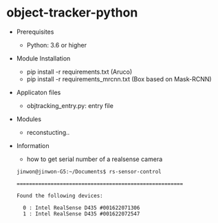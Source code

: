 # object-tracker-python

- Prerequisites

  - Python: 3.6 or higher

- Module Installation

  - pip install -r requirements.txt (Aruco)
  - pip install -r requirements_mrcnn.txt (Box based on Mask-RCNN)

- Applicaton files

  - objtracking_entry.py: entry file

- Modules

  - reconstucting..

- Information

  - how to get serial number of a realsense camera

  ```
  jinwon@jinwon-G5:~/Documents$ rs-sensor-control

  ======================================================

  Found the following devices:

    0 : Intel RealSense D435 #001622071306
    1 : Intel RealSense D435 #001622072547
  ```
